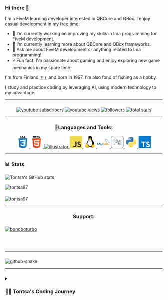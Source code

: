 ### Hi there 👋

I'm a FiveM learning developer interested in QBCore and QBox. I enjoy casual development in my free time.

- 🔭 I’m currently working on improving my skills in Lua programming for FiveM development.
- 🌱 I’m currently learning more about QBCore and QBox frameworks.
- 💬 Ask me about FiveM development or anything related to Lua programming!
- ⚡ Fun fact: I'm passionate about gaming and enjoy exploring new game mechanics in my spare time.

I'm from Finland 🇫🇮 and born in 1997. I'm also fond of fishing as a hobby.

I study and practice coding by leveraging AI, using modern technology to my advantage.

---
###

   <p align="middle">
      <a href="https://www.youtube.com/c/bonoboturbo?sub_confirmation=1">
         <img alt="youtube subscribers" title="Subscribe to my YouTube channel" src="https://custom-icon-badges.demolab.com/youtube/channel/subscribers/UCdvXWCdRQAQvDgZ6mZEKZKQ?color=%23E05D44&label=SUBSCRIBE&logo=video&logoColor=white&style=for-the-badge&labelColor=CE4630"/></a> 
      <a href="https://www.youtube.com/@bonoboturbo">
         <img alt="youtube views" title="YouTube views" src="https://custom-icon-badges.demolab.com/youtube/channel/views/UCdvXWCdRQAQvDgZ6mZEKZKQ?color=%23E1AD0E&logo=eye&logoColor=white&style=for-the-badge&labelColor=C79600"/></a> 
      <a href="https://github.com/tontsa97?tab=followers">
         <img alt="followers" title="Follow me on Github" src="https://custom-icon-badges.demolab.com/github/followers/tontsa97?color=236ad3&labelColor=1155ba&style=for-the-badge&logo=person-add&label=Follow&logoColor=white"/></a>
      <a href="https://github.com/tontsa97?tab=repositories&sort=stargazers">
         <img alt="total stars" title="Total stars on GitHub" src="https://custom-icon-badges.demolab.com/github/stars/tontsa97?color=55960c&style=for-the-badge&labelColor=488207&logo=star"/></a>
   </p>

---
###

<h3 align="middle">🧰Languages and Tools:</h3>
<p align="middle"> <a href="https://www.w3schools.com/css/" target="_blank" rel="noreferrer"> <img src="https://raw.githubusercontent.com/devicons/devicon/master/icons/css3/css3-original-wordmark.svg" alt="css3" width="40" height="40"/> </a> <a href="https://www.w3.org/html/" target="_blank" rel="noreferrer"> <img src="https://raw.githubusercontent.com/devicons/devicon/master/icons/html5/html5-original-wordmark.svg" alt="html5" width="40" height="40"/> </a> <a href="https://www.adobe.com/in/products/illustrator.html" target="_blank" rel="noreferrer"> <img src="https://www.vectorlogo.zone/logos/adobe_illustrator/adobe_illustrator-icon.svg" alt="illustrator" width="40" height="40"/> </a> <a href="https://developer.mozilla.org/en-US/docs/Web/JavaScript" target="_blank" rel="noreferrer"> <img src="https://raw.githubusercontent.com/devicons/devicon/master/icons/javascript/javascript-original.svg" alt="javascript" width="40" height="40"/> </a> <a href="https://www.linux.org/" target="_blank" rel="noreferrer"> <img src="https://raw.githubusercontent.com/devicons/devicon/master/icons/linux/linux-original.svg" alt="linux" width="40" height="40"/> </a> <a href="https://www.mysql.com/" target="_blank" rel="noreferrer"> <img src="https://raw.githubusercontent.com/devicons/devicon/master/icons/mysql/mysql-original-wordmark.svg" alt="mysql" width="40" height="40"/> </a> <a href="https://www.photoshop.com/en" target="_blank" rel="noreferrer"> <img src="https://raw.githubusercontent.com/devicons/devicon/master/icons/photoshop/photoshop-line.svg" alt="photoshop" width="40" height="40"/> </a> <a href="https://www.python.org" target="_blank" rel="noreferrer"> <img src="https://raw.githubusercontent.com/devicons/devicon/master/icons/python/python-original.svg" alt="python" width="40" height="40"/> </a> <a href="https://www.typescriptlang.org/" target="_blank" rel="noreferrer"> <img src="https://raw.githubusercontent.com/devicons/devicon/master/icons/typescript/typescript-original.svg" alt="typescript" width="40" height="40"/> </a> </p>

---
###

### 📊 Stats

![Tontsa's GitHub stats](https://github-readme-stats.vercel.app/api?username=tontsa97&show_icons=true&theme=gruvbox)

<p><img align="center" src="https://github-readme-streak-stats.herokuapp.com/?user=tontsa97&theme=gruvbox" alt="tontsa97" /></p>

<p><img align="middle" src="https://github-readme-stats.vercel.app/api/top-langs?username=tontsa97&show_icons=true&locale=en&layout=compact&theme=gruvbox" alt="tontsa97" /></p>

---
###

<h3 align="middle">Support:</h3>
<p><a href="https://ko-fi.com/bonoboturbo"> <img align="middle" src="https://cdn.ko-fi.com/cdn/kofi3.png?v=3" height="50" width="210" alt="bonoboturbo" /></a></p><br><br>

---
###
<picture>
  <source media="(prefers-color-scheme: dark)" srcset="https://raw.githubusercontent.com/tobiasmeyhoefer/tobiasmeyhoefer/output/github-snake-dark.svg" />
  <source media="(prefers-color-scheme: light)" srcset="https://raw.githubusercontent.com/tobiasmeyhoefer/tobiasmeyhoefer/output/github-snake.svg" />
  <img alt="github-snake" src="https://raw.githubusercontent.com/tobiasmeyhoefer/tobiasmeyhoefer/output/github-snake.svg" />
</picture>

---
###

<details>
 <summary><h3>👨‍💻 Tontsa's Coding Journey</h3></summary>
   I started my coding journey from scratch, learning Lua programming through YouTube tutorials and Discord forums. Over the past 5 years, I've been immersed in Lua coding, honing my skills and expanding my knowledge. I also use AI tools to aid in learning and development, making the most of modern technology.
   So don't wait up, because I'm on a mission.
</details>
